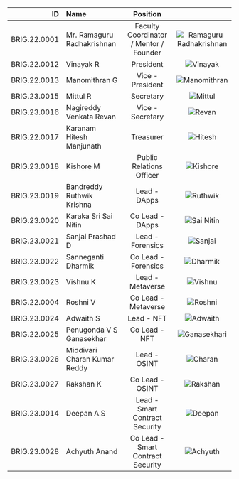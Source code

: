 | ID | Name             | Position      |                          |
|-----:|:-----------------|:-------------:|:----------------------------------------:|
|   BRIG.22.0001  | Mr. Ramaguru Radhakrishnan         | Faculty Coordinator / Mentor / Founder        | ![Ramaguru Radhakrishnan]()     |
|   BRIG.22.0012  | Vinayak R       | President       | ![Vinayak](link_to_janes_photo)     |
|  BRIG.22.0013   | Manomithran G      | Vice - President       | ![Manomithran](link_to_bobs_photo)       |
|   BRIG.23.0015  | Mittul R        | Secretary      | ![Mittul ](link_to_alices_photo)   |
|   BRIG.23.0016  | Nagireddy Venkata Revan        | Vice - Secretary      | ![Revan ](link_to_alices_photo)   |
|   BRIG.22.0017  | Karanam Hitesh Manjunath        | Treasurer      | ![Hitesh ](link_to_alices_photo)   |
|   BRIG.23.0018  | Kishore M        | Public Relations Officer      | ![Kishore ](link_to_alices_photo)   |
|   BRIG.23.0019  | Bandreddy Ruthwik Krishna      | Lead - DApps      | ![Ruthwik ](link_to_alices_photo)   |
|   BRIG.23.0020  | Karaka Sri Sai Nitin        | Co Lead - DApps      | ![Sai Nitin ](link_to_alices_photo)   |
|   BRIG.23.0021  | Sanjai Prashad D        | Lead - Forensics      | ![Sanjai ](link_to_alices_photo)   |
|   BRIG.23.0022  | Sanneganti Dharmik       | Co Lead - Forensics      | ![Dharmik ](link_to_alices_photo)   |
|   BRIG.23.0023  | Vishnu K        | Lead - Metaverse      | ![Vishnu ](link_to_alices_photo)   |
|   BRIG.22.0004  | Roshni V        | Co Lead - Metaverse      | ![Roshni ](link_to_alices_photo)   |
|   BRIG.23.0024  | Adwaith S        | Lead - NFT      | ![Adwaith ](link_to_alices_photo)   |
|   BRIG.22.0025  | Penugonda V S Ganasekhar       | Co Lead - NFT      | ![Ganasekhari ](link_to_alices_photo)   |
|   BRIG.23.0026  | Middivari Charan Kumar Reddy        | Lead - OSINT      | ![Charan ](link_to_alices_photo)   |
|   BRIG.23.0027  | Rakshan K        | Co Lead - OSINT      | ![Rakshan  ](link_to_alices_photo)   |
|   BRIG.23.0014  | Deepan A.S        | Lead - Smart Contract Security      | ![Deepan  ](link_to_alices_photo)   |
|   BRIG.23.0028  | Achyuth Anand        | Co Lead - Smart Contract Security      | ![Achyuth  ](link_to_alices_photo)   |


